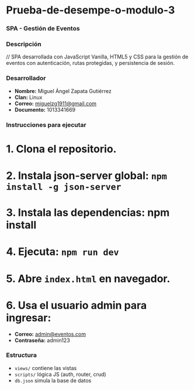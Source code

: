 # Prueba-de-desempe-o-modulo-3

### SPA - Gestión de Eventos

### Descripción
// SPA desarrollada con JavaScript Vanilla, HTML5 y CSS para la gestión de eventos con autenticación, rutas protegidas, y persistencia de sesión.

###  Desarrollador
 - **Nombre:** Miguel Ángel Zapata Gutiérrez
 - **Clan:** Linux
 - **Correo:** miguelzg1911@gmail.com
 - **Documento:** 1013341669

###  Instrucciones para ejecutar
# 1. Clona el repositorio.
# 2. Instala json-server global: `npm install -g json-server`
# 3. Instala las dependencias: npm install
# 4. Ejecuta: `npm run dev`
# 5. Abre `index.html` en navegador.
# 6. Usa el usuario admin para ingresar:
  - **Correo:** admin@eventos.com
  - **Contraseña:** admin123

###  Estructura
 - `views/` contiene las vistas
 - `scripts/` lógica JS (auth, router, crud)
 - `db.json` simula la base de datos
